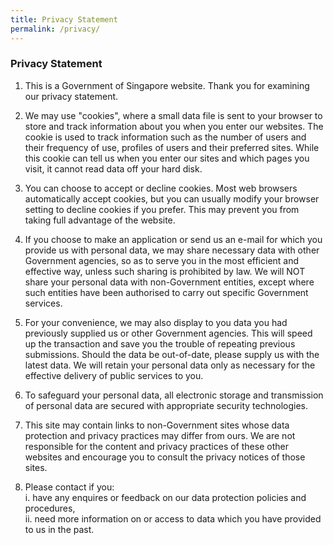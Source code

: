 ```yaml
---
title: Privacy Statement
permalink: /privacy/
---
```

### **Privacy Statement**

1. This is a Government of Singapore website. Thank you for examining our privacy statement.


2. We may use "cookies", where a small data file is sent to your browser to store and track information about you when you enter our websites. The cookie is used to track information such as the number of users and their frequency of use, profiles of users and their preferred sites. While this cookie can tell us when you enter our sites and which pages you visit, it cannot read data off your hard disk.


3. You can choose to accept or decline cookies. Most web browsers automatically accept cookies, but you can usually modify your browser setting to decline cookies if you prefer. This may prevent you from taking full advantage of the website.


4. If you choose to make an application or send us an e-mail for which you provide us with personal data, we may share necessary data with other Government agencies, so as to serve you in the most efficient and effective way, unless such sharing is prohibited by law. We will NOT share your personal data with non-Government entities, except where such entities have been authorised to carry out specific Government services.


5. For your convenience, we may also display to you data you had previously supplied us or other Government agencies. This will speed up the transaction and save you the trouble of repeating previous submissions. Should the data be out-of-date, please supply us with the latest data. We will retain your personal data only as necessary for the effective delivery of public services to you.


6. To safeguard your personal data, all electronic storage and transmission of personal data are secured with appropriate security technologies.


7. This site may contain links to non-Government sites whose data protection and privacy practices may differ from ours. We are not responsible for the content and privacy practices of these other websites and encourage you to consult the privacy notices of those sites.


8. Please contact  if you:  
i. have any enquires or feedback on our data protection policies and procedures,  
ii. need more information on or access to data which you have provided to us in the past.